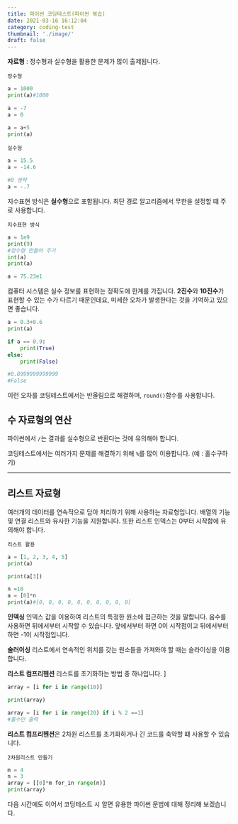 ```yaml
---
title: 파이썬 코딩테스트(파이썬 복습)
date: 2021-03-16 16:12:04
category: coding-test
thumbnail: './image/'
draft: false
---
```


**자료형** : 정수형과 실수형을 활용한 문제가 많이 출제됩니다.

`정수형`

```python
a = 1000
print(a)#1000

a = -7
a = 0

a = a+5
print(a)
```

`실수형`

```python
a = 15.5
a = -14.6

#0 생략
a = -.7
```

지수표현 방식은 **실수형**으로 포함됩니다.
최단 경로 알고리즘에서 무한을 설정할 떄 주로 사용합니다.

`지수표현 방식`

```python
a = 1e9
print(9)
#정수형 만들어 주기
int(a)
print(a)

a = 75.23e1
```

컴퓨터 시스템은 실수 정보를 표현하는 정확도에 한계를 가집니다.
**2진수**와 **10진수**가 표현할 수 있는 수가 다르기 때문인데요, 미세한 오차가 발생한다는 것을 기억하고 있으면 좋습니다.

```python
a = 0.3+0.6
print(a)

if a == 0.9:
    print(True)
else:
    print(False)

#0.8999999999999
#False
```

이런 오차를 코딩테스트에서는 반올림으로 해결하며, `round()`함수를 사용합니다.

## 수 자료형의 연산

파이썬에서 `/`는 결과를 실수형으로 반환다는 것에 유의해야 합니다.

코딩테스트에서는 여러가지 문제를 해결하기 위해 `%`를 많이 이용합니다. (예 : 홀수구하기)

<hr/>

## 리스트 자료형

여러개의 데이터를 연속적으로 담아 처리하기 위해 사용하는 자료형입니다. 배열의 기능 및 연결 리스트와 유사한 기능을 지원합니다. 또한 리스트 인덱스는 0부터 시작함에 유의해야 합니다.

`리스트 활용`

```python
a = [1, 2, 3, 4, 5]
print(a)

print(a[3])

n =10
a = [0]*n
print(a)#[0, 0, 0, 0, 0, 0, 0, 0, 0, 0]
```

**인덱싱**
인덱스 값을 이용하여 리스트의 특정한 원소에 접근하는 것을 말합니다. 음수를 사용하면 뒤에서부터 시작할 수 있습니다. 앞에서부터 하면 0이 시작점이고 뒤에서부터하면 -1이 시작점입니다.

**술러이싱**
리스트에서 연속적인 위치를 갖는 원소들을 가져와야 할 때는 슬라이싱을 이용합니다.

**리스트 컴프리헨션**
리스트를 초기화하는 방법 중 하나입니다. ]

```python
array = [i for i in range(10)]

print(array)

array = [i for i in range(20) if i % 2 ==1]
#홀수만 출력
```

**리스트 컴프리헨션**은 2차원 리스트를 초기화하거나 긴 코드를 축약할 떄 사용할 수 있습니다.

`2차원리스트 만들기`

```python
m = 4
n = 3
array = [[0]*m for_in range(n)]
print(array)
```

다음 시간에도 이어서 코딩테스트 시 알면 유용한 파이썬 문법에 대해 정리해 보겠습니다.
